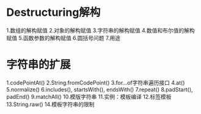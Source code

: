 # Destructuring解构

1.数组的解构赋值
2.对象的解构赋值
3.字符串的解构赋值
4.数值和布尔值的解构赋值
5.函数参数的解构赋值
6.圆括号问题
7.用途

# 字符串的扩展
1.codePointAt()
2.String.fromCodePoint()
3.for...of字符串遍历接口
4.at()
5.normalize()
6.includes(), startsWith(), endsWith()
7.repeat()
8.padStart(), padEnd()
9.matchAll()
10.模版字符串
11.实例：模板编译
12.标签模板
13.String.raw()
14.模板字符串的限制